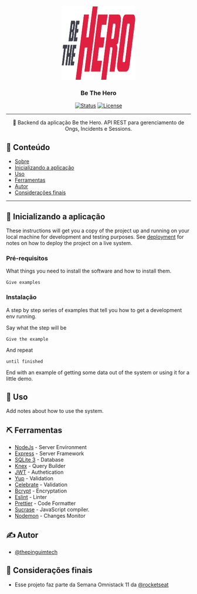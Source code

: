 <p align="center">
  <a href="" rel="noopener">
 <img width=200px height=200px src="../frontend/src/assets/logo.svg" alt="Project logo"></a>
</p>

<h3 align="center">Be The Hero</h3>

<div align="center">

[![Status](https://img.shields.io/badge/status-active-success.svg)]()
[![License](https://img.shields.io/badge/license-MIT-blue.svg)](/LICENSE)

</div>

---

<p align="center">🧐 Backend da aplicação Be the Hero. API REST para gerenciamento de Ongs, Incidents e Sessions.
    <br>
</p>

## 📝 Conteúdo

- [Sobre](#about)
- [Inicializando a aplicação](#getting_started)
- [Uso](#usage)
- [Ferramentas](#built_using)
- [Autor](#authors)
- [Considerações finais](#acknowledgement)
---

## 🏁 Inicializando a aplicação <a name = "getting_started"></a>

These instructions will get you a copy of the project up and running on your local machine for development and testing purposes. See [deployment](#deployment) for notes on how to deploy the project on a live system.

### Pré-requisitos

What things you need to install the software and how to install them.

```
Give examples
```

### Instalação

A step by step series of examples that tell you how to get a development env running.

Say what the step will be

```
Give the example
```

And repeat

```
until finished
```

End with an example of getting some data out of the system or using it for a little demo.


## 🎈 Uso <a name="usage"></a>

Add notes about how to use the system.

## ⛏️ Ferramentas <a name = "built_using"></a>

- [NodeJs](https://nodejs.org/en/) - Server Environment
- [Express](https://expressjs.com/) - Server Framework
- [SQLite 3](https://www.mongodb.com/) - Database
- [Knex](http://knexjs.org/) - Query Builder
- [JWT](https://jwt.io/) - Authetication
- [Yup](https://github.com/jquense/yup) - Validation
- [Celebrate](https://github.com/arb/celebrate) - Validation
- [Bcrypt](https://www.npmjs.com/package/bcrypt) - Encryptation
- [Eslint](https://eslint.org/) - Linter
- [Prettier](https://prettier.io/) - Code Formatter
- [Sucrase](https://github.com/alangpierce/sucrase) -  JavaScript compiler.
- [Nodemon](https://nodemon.io/) - Changes Monitor

## ✍️ Autor <a name = "authors"></a>

- [@thepinguimtech](https://github.com/thepinguimtech)

## 🎉 Considerações finais <a name = "acknowledgement"></a>

- Esse projeto faz parte da Semana Omnistack 11 da [@rocketseat](https://rocketseat.com.br/)
